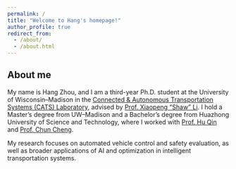 ```yaml
---
permalink: /
title: "Welcome to Hang's homepage!"
author_profile: true
redirect_from: 
  - /about/
  - /about.html
---
```


## About me

My name is Hang Zhou, and I am a third-year Ph.D. student at the University of Wisconsin–Madison in the [Connected & Autonomous Transportation Systems (CATS) Laboratory](https://catslab.engr.wisc.edu/), advised by [Prof. Xiaopeng “Shaw” Li](https://catslab.engr.wisc.edu/staff/xiaopengli/). I hold a Master’s degree from UW–Madison and a Bachelor’s degree from Huazhong University of Science and Technology, where I worked with [Prof. Hu Qin](https://cm.hust.edu.cn/info/1745/24587.htm) and [Prof. Chun Cheng](https://sites.google.com/site/chun123cheng/home). 

My research focuses on automated vehicle control and safety evaluation, as well as broader applications of AI and optimization in intelligent transportation systems.